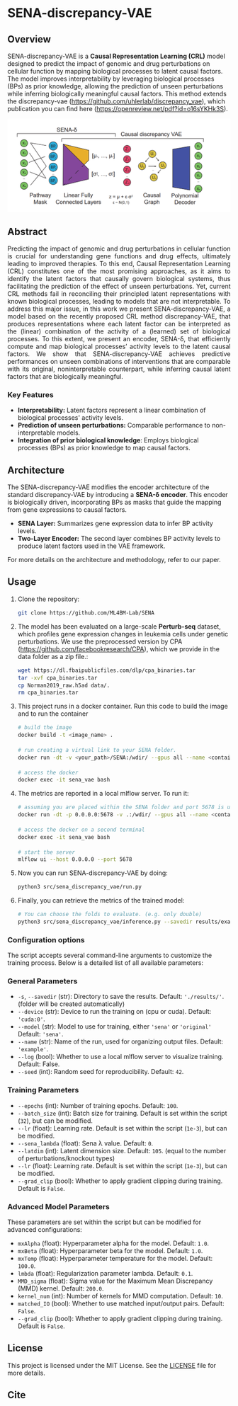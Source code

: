 
# SENA-discrepancy-VAE

## Overview

SENA-discrepancy-VAE is a **Causal Representation Learning (CRL)** model designed to predict the impact of genomic and drug perturbations on cellular function by mapping biological processes to latent causal factors. The model improves interpretability by leveraging biological processes (BPs) as prior knowledge, allowing the prediction of unseen perturbations while inferring biologically meaningful causal factors. This method extends the discrepancy-vae (https://github.com/uhlerlab/discrepancy_vae), 
which publication you can find here (https://openreview.net/pdf?id=o16sYKHk3S).


<img src="imgs/model_overview.png" alt="Model overview" style="max-width:100%;">

## Abstract 

<div style="text-align: justify;">
Predicting the impact of genomic and drug perturbations in cellular function is
crucial for understanding gene functions and drug effects, ultimately leading to
improved therapies. To this end, Causal Representation Learning (CRL) constitutes
one of the most promising approaches, as it aims to identify the latent factors
that causally govern biological systems, thus facilitating the prediction of the
effect of unseen perturbations. Yet, current CRL methods fail in reconciling
their principled latent representations with known biological processes, leading
to models that are not interpretable. To address this major issue, in this work
we present SENA-discrepancy-VAE, a model based on the recently proposed
CRL method discrepancy-VAE, that produces representations where each latent
factor can be interpreted as the (linear) combination of the activity of a (learned)
set of biological processes. To this extent, we present an encoder, SENA-δ, that
efficiently compute and map biological processes’ activity levels to the latent causal
factors. We show that SENA-discrepancy-VAE achieves predictive performances
on unseen combinations of interventions that are comparable with its original, noninterpretable 
counterpart, while inferring causal latent factors that are biologically meaningful.
</div>


### Key Features
- **Interpretability:** Latent factors represent a linear combination of biological processes' activity levels.
- **Prediction of unseen perturbations:** Comparable performance to non-interpretable models.
- **Integration of prior biological knowledge**: Employs biological processes (BPs) as prior knowledge to map causal factors.

## Architecture

The SENA-discrepancy-VAE modifies the encoder architecture of the standard discrepancy-VAE by introducing a **SENA-δ encoder**. This encoder is biologically driven, incorporating BPs as masks that guide the mapping from gene expressions to causal factors.

- **SENA Layer:** Summarizes gene expression data to infer BP activity levels.
- **Two-Layer Encoder:** The second layer combines BP activity levels to produce latent factors used in the VAE framework.

For more details on the architecture and methodology, refer to our paper.

## Usage

1. Clone the repository:
    ```bash
    git clone https://github.com/ML4BM-Lab/SENA
    ```

2. The model has been evaluated on a large-scale **Perturb-seq** dataset, 
which profiles gene expression changes in leukemia cells under genetic perturbations.
We use the preprocessed version by CPA (https://github.com/facebookresearch/CPA), which 
we provide in the data folder as a zip file.:

    ```bash
    wget https://dl.fbaipublicfiles.com/dlp/cpa_binaries.tar
    tar -xvf cpa_binaries.tar
    cp Norman2019_raw.h5ad data/.
    rm cpa_binaries.tar
    ```

3. This project runs in a docker container. Run this code to build the image and to run the container

    ```bash
    # build the image
    docker build -t <image_name> .

    # run creating a virtual link to your SENA folder.
    docker run -dt -v <your_path>/SENA:/wdir/ --gpus all --name <container_name> <image_name>

    # access the docker
    docker exec -it sena_vae bash
    ```

4. The metrics are reported in a local mlflow server. To run it: 

    ```bash
    # assuming you are placed within the SENA folder and port 5678 is unused
    docker run -dt -p 0.0.0.0:5678 -v .:/wdir/ --gpus all --name <container_name> <image_name>

    # access the docker on a second terminal
    docker exec -it sena_vae bash

    # start the server
    mlflow ui --host 0.0.0.0 --port 5678
    ```

5. Now you can run SENA-discrepancy-VAE by doing: 

    ```bash
    python3 src/sena_discrepancy_vae/run.py
    ```

6. Finally, you can retrieve the metrics of the trained model:

    ```bash
    # You can choose the folds to evaluate. (e.g. only double)
    python3 src/sena_discrepancy_vae/inference.py --savedir results/example --evaluation_types train test double
    ```


### Configuration options

The script accepts several command-line arguments to customize the training process. Below is a detailed list of all available parameters:

### General Parameters

- `-s`, `--savedir` (str): Directory to save the results. Default: `'./results/'`. (folder will be created automatically)
- `--device` (str): Device to run the training on (cpu or cuda). Default: `'cuda:0'`.
- `--model` (str): Model to use for training, either `'sena'` or `'original'`  Default: `'sena'`.
- `--name` (str): Name of the run, used for organizing output files. Default: `'example'`.
- `--log` (bool): Whether to use a local mlflow server to visualize training. Default: False.
- `--seed` (int): Random seed for reproducibility. Default: `42`.

### Training Parameters

- `--epochs` (int): Number of training epochs. Default: `100`.
- `--batch_size` (int): Batch size for training. Default is set within the script (`32`), but can be modified.
- `--lr` (float): Learning rate. Default is set within the script (`1e-3`), but can be modified.
- `--sena_lambda` (float): Sena λ value. Default: `0`.
- `--latdim` (int): Latent dimension size. Default: `105`. (equal to the number of perturbations/knockout types)
- `--lr` (float): Learning rate. Default is set within the script (`1e-3`), but can be modified.
- `--grad_clip` (bool): Whether to apply gradient clipping during training. Default is `False`.

### Advanced Model Parameters

These parameters are set within the script but can be modified for advanced configurations:

- `mxAlpha` (float): Hyperparameter alpha for the model. Default: `1.0`.
- `mxBeta` (float): Hyperparameter beta for the model. Default: `1.0`.
- `mxTemp` (float): Hyperparameter temperature for the model. Default: `100.0`.
- `lmbda` (float): Regularization parameter lambda. Default: `0.1`.
- `MMD_sigma` (float): Sigma value for the Maximum Mean Discrepancy (MMD) kernel. Default: `200.0`.
- `kernel_num` (int): Number of kernels for MMD computation. Default: `10`.
- `matched_IO` (bool): Whether to use matched input/output pairs. Default: `False`.
- `--grad_clip` (bool): Whether to apply gradient clipping during training. Default is `False`.

## License

This project is licensed under the MIT License. See the [LICENSE](LICENSE) file for more details.

## Cite
